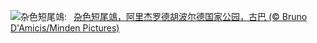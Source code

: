 ![](https://www.bing.com/th?id=OHR.CubanTody_ZH-CN8656368705_UHD.jpg&w=1000)杂色短尾鴗:&nbsp;&ensp;[杂色短尾鴗，阿里杰罗德胡波尔德国家公园，古巴 (© Bruno D'Amicis/Minden Pictures)](https://www.bing.com/th?id=OHR.CubanTody_ZH-CN8656368705_UHD.jpg)
<br><br/>
